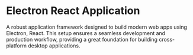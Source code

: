 # Electron React Application

A robust application framework designed to build modern web apps using Electron, React. This setup ensures a seamless development and production workflow, providing a great foundation for building cross-platform desktop applications.